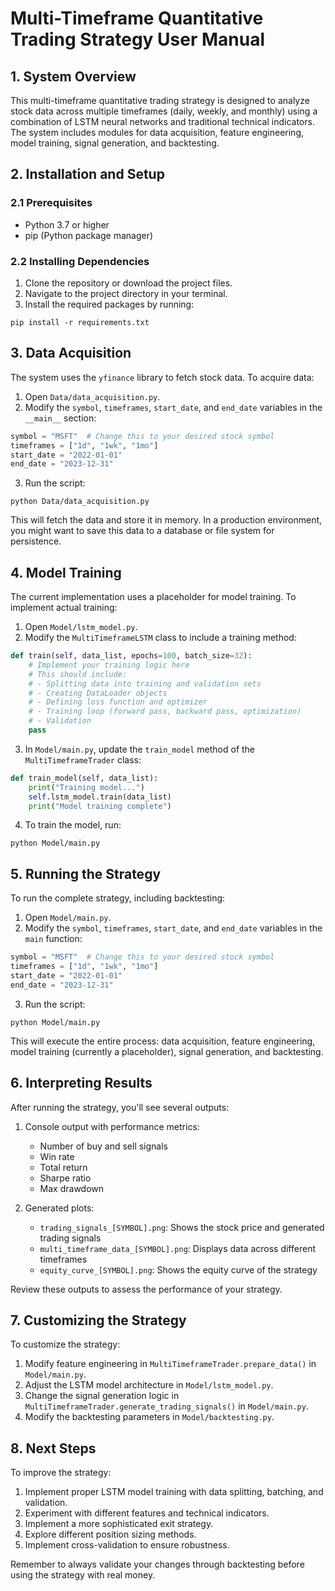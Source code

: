 # Multi-Timeframe Quantitative Trading Strategy User Manual

## 1. System Overview

This multi-timeframe quantitative trading strategy is designed to analyze stock data across multiple timeframes (daily, weekly, and monthly) using a combination of LSTM neural networks and traditional technical indicators. The system includes modules for data acquisition, feature engineering, model training, signal generation, and backtesting.

## 2. Installation and Setup

### 2.1 Prerequisites

- Python 3.7 or higher
- pip (Python package manager)

### 2.2 Installing Dependencies

1. Clone the repository or download the project files.
2. Navigate to the project directory in your terminal.
3. Install the required packages by running:

```
pip install -r requirements.txt
```

## 3. Data Acquisition

The system uses the `yfinance` library to fetch stock data. To acquire data:

1. Open `Data/data_acquisition.py`.
2. Modify the `symbol`, `timeframes`, `start_date`, and `end_date` variables in the `__main__` section:

```python
symbol = "MSFT"  # Change this to your desired stock symbol
timeframes = ["1d", "1wk", "1mo"]
start_date = "2022-01-01"
end_date = "2023-12-31"
```

3. Run the script:

```
python Data/data_acquisition.py
```

This will fetch the data and store it in memory. In a production environment, you might want to save this data to a database or file system for persistence.

## 4. Model Training

The current implementation uses a placeholder for model training. To implement actual training:

1. Open `Model/lstm_model.py`.
2. Modify the `MultiTimeframeLSTM` class to include a training method:

```python
def train(self, data_list, epochs=100, batch_size=32):
    # Implement your training logic here
    # This should include:
    # - Splitting data into training and validation sets
    # - Creating DataLoader objects
    # - Defining loss function and optimizer
    # - Training loop (forward pass, backward pass, optimization)
    # - Validation
    pass
```

3. In `Model/main.py`, update the `train_model` method of the `MultiTimeframeTrader` class:

```python
def train_model(self, data_list):
    print("Training model...")
    self.lstm_model.train(data_list)
    print("Model training complete")
```

4. To train the model, run:

```
python Model/main.py
```

## 5. Running the Strategy

To run the complete strategy, including backtesting:

1. Open `Model/main.py`.
2. Modify the `symbol`, `timeframes`, `start_date`, and `end_date` variables in the `main` function:

```python
symbol = "MSFT"  # Change this to your desired stock symbol
timeframes = ["1d", "1wk", "1mo"]
start_date = "2022-01-01"
end_date = "2023-12-31"
```

3. Run the script:

```
python Model/main.py
```

This will execute the entire process: data acquisition, feature engineering, model training (currently a placeholder), signal generation, and backtesting.

## 6. Interpreting Results

After running the strategy, you'll see several outputs:

1. Console output with performance metrics:
   - Number of buy and sell signals
   - Win rate
   - Total return
   - Sharpe ratio
   - Max drawdown

2. Generated plots:
   - `trading_signals_[SYMBOL].png`: Shows the stock price and generated trading signals
   - `multi_timeframe_data_[SYMBOL].png`: Displays data across different timeframes
   - `equity_curve_[SYMBOL].png`: Shows the equity curve of the strategy

Review these outputs to assess the performance of your strategy.

## 7. Customizing the Strategy

To customize the strategy:

1. Modify feature engineering in `MultiTimeframeTrader.prepare_data()` in `Model/main.py`.
2. Adjust the LSTM model architecture in `Model/lstm_model.py`.
3. Change the signal generation logic in `MultiTimeframeTrader.generate_trading_signals()` in `Model/main.py`.
4. Modify the backtesting parameters in `Model/backtesting.py`.

## 8. Next Steps

To improve the strategy:

1. Implement proper LSTM model training with data splitting, batching, and validation.
2. Experiment with different features and technical indicators.
3. Implement a more sophisticated exit strategy.
4. Explore different position sizing methods.
5. Implement cross-validation to ensure robustness.

Remember to always validate your changes through backtesting before using the strategy with real money.
